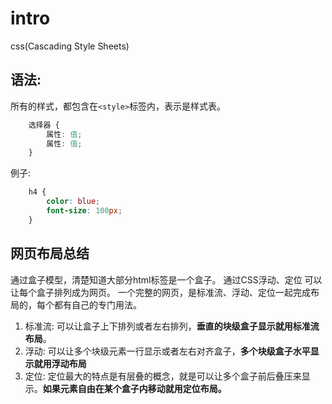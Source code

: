 # intro


css(Cascading Style Sheets)

## 语法:
所有的样式，都包含在`<style>`标签内，表示是样式表。
```css
    选择器 {
        属性: 值;
        属性: 值;
    }
```
例子:
```css
    h4 {
        color: blue;
        font-size: 100px;
    }
```

## 网页布局总结

通过盒子模型，清楚知道大部分html标签是一个盒子。
通过CSS浮动、定位 可以让每个盒子排列成为网页。
一个完整的网页，是标准流、浮动、定位一起完成布局的，每个都有自己的专门用法。

1. 标准流: 可以让盒子上下排列或者左右排列，**垂直的块级盒子显示就用标准流布局**。
2. 浮动: 可以让多个块级元素一行显示或者左右对齐盒子，**多个块级盒子水平显示就用浮动布局**
3. 定位: 定位最大的特点是有层叠的概念，就是可以让多个盒子前后叠压来显示。**如果元素自由在某个盒子内移动就用定位布局。**


